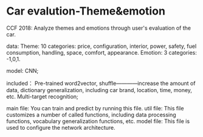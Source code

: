 # Car evalution-Theme&emotion
CCF 2018: Analyze themes and emotions through user's evaluation of the car.

  data:
      Theme: 10 categories:
          price, configuration, interior, power, safety, fuel consumption, handling, space, comfort, appearance.
      Emotion: 3 categories:
          -1,0,1.
      
  model:
    CNN;
    
  included：
    Pre-trained word2vector, 
    shuffle————increase the amount of data,
    dictionary generalization, including car brand, location, time, money, etc.
    Multi-target recognition;
   
  main file: You can train and predict by running this file.
  util file: This file customizes a number of called functions,
             including data processing functions, vocabulary generalization functions, etc.
  model file: This file is used to configure the network architecture.
